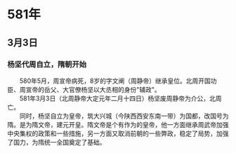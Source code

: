 # 581年
## 3月3日
### 杨坚代周自立，隋朝开始
　　580年5月，周宣帝病死，8岁的字文阐（周静帝）继承皇位。北周开国功臣、周宣帝的岳父、大官僚杨坚以大丞相的身份"辅政"。<br>　　581年3月3日（北周静帝大定元年二月十四日）杨坚废周静帝为介公，北周亡。<br>　　同时，杨坚自立为皇帝，筑大兴城（今陕西西安东南一带）为国都，改国号为隋。是为隋文帝，建元开皇。隋文帝是个有作为的皇帝，他一方面继承周武帝加强中央集权的政策和一些措施，另一方面又取消前朝的一些弊政，稳定了局势，加强了国力，为隋统一全国奠定了基础。
<comment/>
